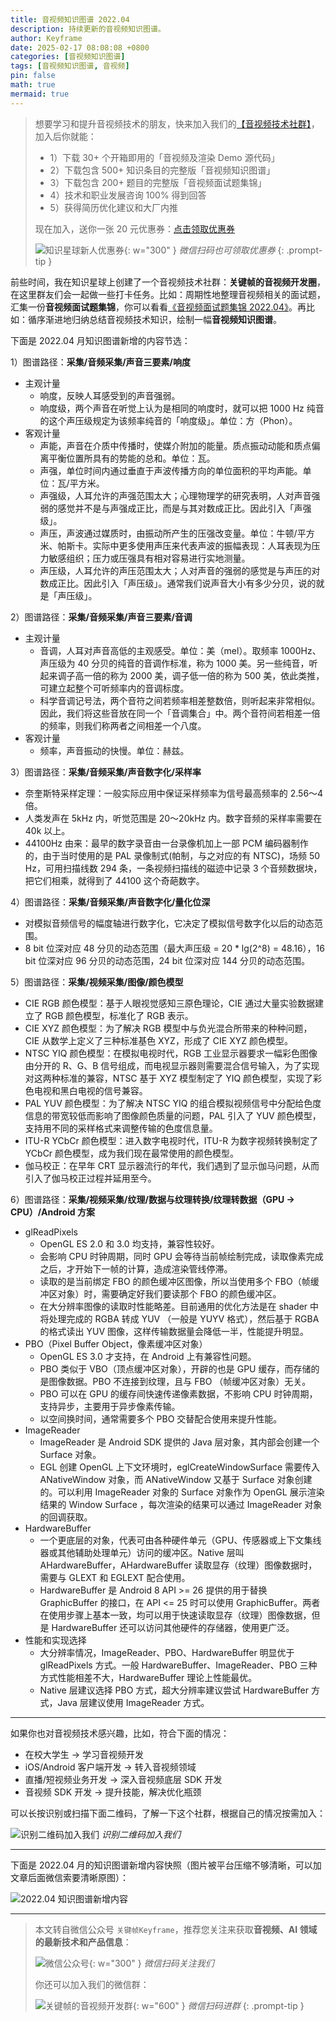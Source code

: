 ```yaml
---
title: 音视频知识图谱 2022.04
description: 持续更新的音视频知识图谱。
author: Keyframe
date: 2025-02-17 08:08:08 +0800
categories: [音视频知识图谱]
tags: [音视频知识图谱, 音视频]
pin: false
math: true
mermaid: true
---
```


>想要学习和提升音视频技术的朋友，快来加入我们的<a href="https://t.zsxq.com/jRprT" target="_blank" rel="noopener noreferrer">【音视频技术社群】</a>，加入后你就能：
>
>- 1）下载 30+ 个开箱即用的「音视频及渲染 Demo 源代码」
>- 2）下载包含 500+ 知识条目的完整版「音视频知识图谱」
>- 3）下载包含 200+ 题目的完整版「音视频面试题集锦」
>- 4）技术和职业发展咨询 100% 得到回答
>- 5）获得简历优化建议和大厂内推
>  
>现在加入，送你一张 20 元优惠券：<a href="https://t.zsxq.com/jRprT" target="_blank" rel="noopener noreferrer">点击领取优惠券</a>
>
>![知识星球新人优惠券](assets/img/keyframe-zsxq-coupon.png){: w="300" }
>_微信扫码也可领取优惠券_
{: .prompt-tip }


前些时间，我在知识星球上创建了一个音视频技术社群：**关键帧的音视频开发圈**，在这里群友们会一起做一些打卡任务。比如：周期性地整理音视频相关的面试题，汇集一份**音视频面试题集锦**，你可以看看[《音视频面试题集锦 2022.04》](https://mp.weixin.qq.com/s/y6M7DptDUhTpTBwwIqTgJg)。再比如：循序渐进地归纳总结音视频技术知识，绘制一幅**音视频知识图谱**。

下面是 2022.04 月知识图谱新增的内容节选：

1）图谱路径：**采集/音频采集/声音三要素/响度**

- 主观计量
	- 响度，反映人耳感受到的声音强弱。
	- 响度级，两个声音在听觉上认为是相同的响度时，就可以把 1000 Hz 纯音的这个声压级规定为该频率纯音的「响度级」。单位：方（Phon）。
- 客观计量
	- 声能，声音在介质中传播时，使媒介附加的能量。质点振动动能和质点偏离平衡位置所具有的势能的总和。单位：瓦。
	- 声强，单位时间内通过垂直于声波传播方向的单位面积的平均声能。单位：瓦/平方米。
	- 声强级，人耳允许的声强范围太大；心理物理学的研究表明，人对声音强弱的感觉并不是与声强成正比，而是与其对数成正比。因此引入「声强级」。
	- 声压，声波通过媒质时，由振动所产生的压强改变量。单位：牛顿/平方米、帕斯卡。实际中更多使用声压来代表声波的振幅表现：人耳表现为压力敏感组织；压力或压强具有相对容易进行实地测量。
	- 声压级，人耳允许的声压范围太大；人对声音的强弱的感觉是与声压的对数成正比。因此引入「声压级」。通常我们说声音大小有多少分贝，说的就是「声压级」。

2）图谱路径：**采集/音频采集/声音三要素/音调**

- 主观计量
	- 音调，人耳对声音高低的主观感受。单位：美（mel）。取频率 1000Hz、声压级为 40 分贝的纯音的音调作标准，称为 1000 美。另一些纯音，听起来调子高一倍的称为 2000 美，调子低一倍的称为 500 美，依此类推，可建立起整个可听频率内的音调标度。
	- 科学音调记号法，两个音符之间若频率相差整数倍，则听起来非常相似。因此，我们将这些音放在同一个「音调集合」中。两个音符间若相差一倍的频率，则我们称两者之间相差一个八度。
- 客观计量
	- 频率，声音振动的快慢。单位：赫兹。

3）图谱路径：**采集/音频采集/声音数字化/采样率**

- 奈奎斯特采样定理：一般实际应用中保证采样频率为信号最高频率的 2.56～4 倍。
- 人类发声在 5kHz 内，听觉范围是 20～20kHz 内。数字音频的采样率需要在 40k 以上。
- 44100Hz 由来：最早的数字录音由一台录像机加上一部 PCM 编码器制作的，由于当时使用的是 PAL 录像制式(帕制，与之对应的有 NTSC)，场频 50 Hz，可用扫描线数 294 条，一条视频扫描线的磁迹中记录 3 个音频数据块，把它们相乘，就得到了 44100 这个奇葩数字。


4）图谱路径：**采集/音频采集/声音数字化/量化位深**

- 对模拟音频信号的幅度轴进行数字化，它决定了模拟信号数字化以后的动态范围。
- 8 bit 位深对应 48 分贝的动态范围（最大声压级 = 20 * lg(2^8) = 48.16），16 bit 位深对应 96 分贝的动态范围，24 bit 位深对应 144 分贝的动态范围。


5）图谱路径：**采集/视频采集/图像/颜色模型**

- CIE RGB 颜色模型：基于人眼视觉感知三原色理论，CIE 通过大量实验数据建立了 RGB 颜色模型，标准化了 RGB 表示。
- CIE XYZ 颜色模型：为了解决 RGB 模型中与负光混合所带来的种种问题，CIE 从数学上定义了三种标准基色 XYZ，形成了 CIE XYZ 颜色模型。
- NTSC YIQ 颜色模型：在模拟电视时代，RGB 工业显示器要求一幅彩色图像由分开的 R、G、B 信号组成，而电视显示器则需要混合信号输入，为了实现对这两种标准的兼容，NTSC 基于 XYZ 模型制定了 YIQ 颜色模型，实现了彩色电视和黑白电视的信号兼容。
- PAL YUV 颜色模型：为了解决 NTSC YIQ 的组合模拟视频信号中分配给色度信息的带宽较低而影响了图像颜色质量的问题，PAL 引入了 YUV 颜色模型，支持用不同的采样格式来调整传输的色度信息量。
- ITU-R YCbCr 颜色模型：进入数字电视时代，ITU-R 为数字视频转换制定了 YCbCr 颜色模型，成为我们现在最常使用的颜色模型。
- 伽马校正：在早年 CRT 显示器流行的年代，我们遇到了显示伽马问题，从而引入了伽马校正过程并延用至今。


6）图谱路径：**采集/视频采集/纹理/数据与纹理转换/纹理转数据（GPU → CPU）/Android 方案**

- glReadPixels
	- OpenGL ES 2.0 和 3.0 均支持，兼容性较好。
	- 会影响 CPU 时钟周期，同时 GPU 会等待当前帧绘制完成，读取像素完成之后，才开始下一帧的计算，造成渲染管线停滞。
	- 读取的是当前绑定 FBO 的颜色缓冲区图像，所以当使用多个 FBO（帧缓冲区对象）时，需要确定好我们要读那个 FBO 的颜色缓冲区。
	- 在大分辨率图像的读取时性能略差。目前通用的优化方法是在 shader 中将处理完成的 RGBA 转成 YUV （一般是 YUYV 格式），然后基于 RGBA 的格式读出 YUV 图像，这样传输数据量会降低一半，性能提升明显。
- PBO（Pixel Buffer Object，像素缓冲区对象）
	- OpenGL ES 3.0 才支持，在 Android 上有兼容性问题。
	- PBO 类似于 VBO（顶点缓冲区对象），开辟的也是 GPU 缓存，而存储的是图像数据。PBO 不连接到纹理，且与 FBO （帧缓冲区对象）无关。
	- PBO 可以在 GPU 的缓存间快速传递像素数据，不影响 CPU 时钟周期，支持异步，主要用于异步像素传输。
	- 以空间换时间，通常需要多个 PBO 交替配合使用来提升性能。
- ImageReader
	- ImageReader 是 Android SDK 提供的 Java 层对象，其内部会创建一个 Surface 对象。
	- EGL 创建 OpenGL 上下文环境时，eglCreateWindowSurface 需要传入 ANativeWindow 对象，而 ANativeWindow 又基于 Surface 对象创建的。可以利用 ImageReader 对象的 Surface 对象作为 OpenGL 展示渲染结果的 Window Surface ，每次渲染的结果可以通过 ImageReader 对象的回调获取。
- HardwareBuffer
	- 一个更底层的对象，代表可由各种硬件单元（GPU、传感器或上下文集线器或其他辅助处理单元）访问的缓冲区。Native 层叫 AHardwareBuffer，AHardwareBuffer 读取显存（纹理）图像数据时，需要与 GLEXT 和 EGLEXT 配合使用。
	- HardwareBuffer 是 Android 8 API >= 26 提供的用于替换 GraphicBuffer 的接口，在 API <= 25 时可以使用 GraphicBuffer。两者在使用步骤上基本一致，均可以用于快速读取显存（纹理）图像数据，但是 HardwareBuffer 还可以访问其他硬件的存储器，使用更广泛。
- 性能和实现选择
	- 大分辨率情况，ImageReader、PBO、HardwareBuffer 明显优于 glReadPixels 方式。一般 HardwareBuffer、ImageReader、PBO 三种方式性能相差不大，HardwareBuffer 理论上性能最优。
	- Native 层建议选择 PBO 方式，超大分辨率建议尝试 HardwareBuffer 方式，Java 层建议使用 ImageReader 方式。



---

如果你也对音视频技术感兴趣，比如，符合下面的情况：

- 在校大学生 → 学习音视频开发
- iOS/Android 客户端开发 → 转入音视频领域
- 直播/短视频业务开发 → 深入音视频底层 SDK 开发
- 音视频 SDK 开发 → 提升技能，解决优化瓶颈

可以长按识别或扫描下面二维码，了解一下这个社群，根据自己的情况按需加入：

![识别二维码加入我们](assets/img/keyframe-zsxq.png)
_识别二维码加入我们_


---

下面是 2022.04 月的知识图谱新增内容快照（图片被平台压缩不够清晰，可以加文章后面微信索要清晰原图）：

![2022.04 知识图谱新增内容](assets/resource/av-knowledge-graph/av-graph-add-202204.jpg)




---

> 本文转自微信公众号 `关键帧Keyframe`，推荐您关注来获取**音视频、AI 领域的最新技术和产品信息**：
>
>![微信公众号](assets/img/keyframe-mp.jpg){: w="300" }
>_微信扫码关注我们_
>
>你还可以加入我们的微信群：
>
>![关键帧的音视频开发群](assets/img/av-wechat-group.jpg){: w="600" }
>_微信扫码进群_
{: .prompt-tip }

